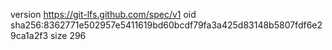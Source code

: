 version https://git-lfs.github.com/spec/v1
oid sha256:8362771e502957e5411619bd60bcdf79fa3a425d83148b5807fdf6e29ca1a2f3
size 296
